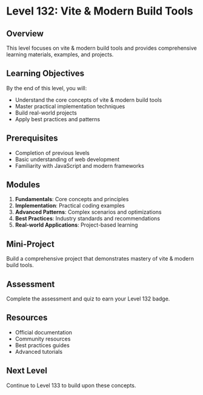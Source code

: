 # Level 132: Vite & Modern Build Tools

## Overview
This level focuses on vite & modern build tools and provides comprehensive learning materials, examples, and projects.

## Learning Objectives
By the end of this level, you will:
- Understand the core concepts of vite & modern build tools
- Master practical implementation techniques
- Build real-world projects
- Apply best practices and patterns

## Prerequisites
- Completion of previous levels
- Basic understanding of web development
- Familiarity with JavaScript and modern frameworks

## Modules
1. **Fundamentals**: Core concepts and principles
2. **Implementation**: Practical coding examples
3. **Advanced Patterns**: Complex scenarios and optimizations
4. **Best Practices**: Industry standards and recommendations
5. **Real-world Applications**: Project-based learning

## Mini-Project
Build a comprehensive project that demonstrates mastery of vite & modern build tools.

## Assessment
Complete the assessment and quiz to earn your Level 132 badge.

## Resources
- Official documentation
- Community resources
- Best practices guides
- Advanced tutorials

## Next Level
Continue to Level 133 to build upon these concepts.
